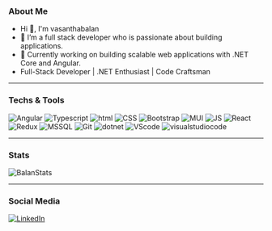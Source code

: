 
### About Me
- Hi 👋, I'm vasanthabalan
- 👀 I’m a full stack developer who is passionate about building applications.
- 🔭 Currently working on building scalable web applications with .NET Core and Angular.
- Full-Stack Developer | .NET Enthusiast | Code Craftsman

-----------------------------------------------------------------------------------------------------------------------------------------------------

###  Techs & Tools
![Angular](https://img.shields.io/badge/Angular-0F0F11.svg?style=for-the-badge&logo=Angular&logoColor=white)
![Typescript](https://img.shields.io/badge/TypeScript-007ACC?style=for-the-badge&logo=typescript&logoColor=white)
![html](https://img.shields.io/badge/HTML5-E34F26.svg?style=for-the-badge&logo=HTML5&logoColor=white)
![CSS](https://img.shields.io/badge/CSS3-1572B6.svg?style=for-the-badge&logo=CSS3&logoColor=white)
![Bootstrap](https://img.shields.io/badge/Bootstrap-7952B3.svg?style=for-the-badge&logo=Bootstrap&logoColor=white)
![MUI](https://img.shields.io/badge/MUI-007FFF.svg?style=for-the-badge&logo=MUI&logoColor=white)
![JS](https://img.shields.io/badge/JavaScript-F7DF1E.svg?style=for-the-badge&logo=JavaScript&logoColor=black)
![React](https://img.shields.io/badge/React-61DAFB.svg?style=for-the-badge&logo=React&logoColor=black)
![Redux](https://img.shields.io/badge/Redux-764ABC.svg?style=for-the-badge&logo=Redux&logoColor=white)
![MSSQL](https://img.shields.io/badge/Microsoft%20SQL%20Server-CC2927.svg?style=for-the-badge&logo=Microsoft-SQL-Server&logoColor=white)
![Git](https://img.shields.io/badge/Git-F05032.svg?style=for-the-badge&logo=Git&logoColor=white)
![dotnet](https://img.shields.io/badge/.NET-512BD4.svg?style=for-the-badge&logo=dotnet&logoColor=white)
![VScode](https://img.shields.io/badge/VSCode-0078D4?style=for-the-badge&logo=visual%20studio%20code&logoColor=white)
![visualstudiocode](https://img.shields.io/badge/Visual_Studio-5C2D91?style=for-the-badge&logo=visual%20studio&logoColor=white)


-----------------------------------------------------------------------------------------------------------------------------------------------------

### Stats
![BalanStats](https://github-readme-stats.vercel.app/api?username=vasanthabalanm&theme=vue-dark&show_icons=true&hide_border=true&count_private=true)

-----------------------------------------------------------------------------------------------------------------------------------------------------

### Social Media
[![LinkedIn](https://img.shields.io/badge/LinkedIn-0077B5?style=for-the-badge&logo=linkedin&logoColor=white)](https://www.linkedin.com/in/vasanthabalan-m)
